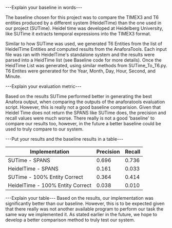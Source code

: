 ---Explain your baseline in words---

The baseline chosen for this project was to compare the TIMEX3 and T6 entities produced by a different system (HeidelTime) than the one used in our project (SUTime).  Heidel time was developed at Heidelberg University, like SUTime it extracts temporal expressions into the TIMEX3 format.  

Similar to how SUTime was used, we generated T6 Entities from the list of HeidelTime Entities and computed results from the AnaforaTools. Each input file was ran with HeidelTime's standalone system and the results were parsed into a HeidTime list (see Baseline code for more details).  Once the HeidTime List was generated, using similar methods from SUTime_To_T6.py. T6 Entites were generated for the Year, Month, Day, Hour, Second, and Minute.

---Explain your evaluation metric---

Based on the results SUTime performed better in generating the best Anafora output, when comparing the outputs of the anaforatools evaluation script.  However, this is really not a good baseline comparision.  Given that Heidel Time does not return the SPANS like SUTime does, the precision and recall values were much worse. There really is not a good 'baseline' to compare our results too, however, in the future a better baseline could be used to truly compare to our system. 

---Put your results and the baseline results in a table---

| Implementation                   | Precision | Recall |
| -------------------------------- | --------- | ------ |
| SUTime - SPANS                   |  0.696    | 0.736  |    
| HeidelTime - SPANS               |  0.161    | 0.033  |
| SUTime - 100% Entity Correct     |  0.364    | 0.414  |
| HeidelTime - 100% Entity Correct |  0.038    | 0.010  |

---Explain your table---
Based on the results, our implementation was significantly better than our baseline.  However, this is to be expected given that there really was not another available program to perform our task the same way we implemented it.  As stated earlier in the future, we hope to develop a better comparison method to truly test our system.

